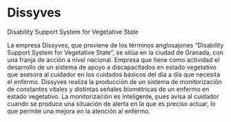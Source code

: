 # Dissyves
Disability Support System for Vegetative State


La empresa Dissyves, que proviene de los términos anglosajones “Disability Support
System for Vegetative State”, se sitúa en la ciudad de Granada, con una franja de acción a
nivel nacional.
Empresa que tiene como actividad el desarrollo de un sistema de apoyo a
discapacitados en estado vegetativo que asesora al cuidador en los cuidados básicos del día
a día que necesita el enfermo.
Dissyves realiza la producción de un sistema de monitorización de constantes vitales
y distintas señales biométricas de un enfermo en estado vegetativo. La monitorización es
inteligente, pues avisa al cuidador cuando se produce una situación de alerta en la que es
preciso actuar, lo que permite una mejora en la atención al enfermo.
